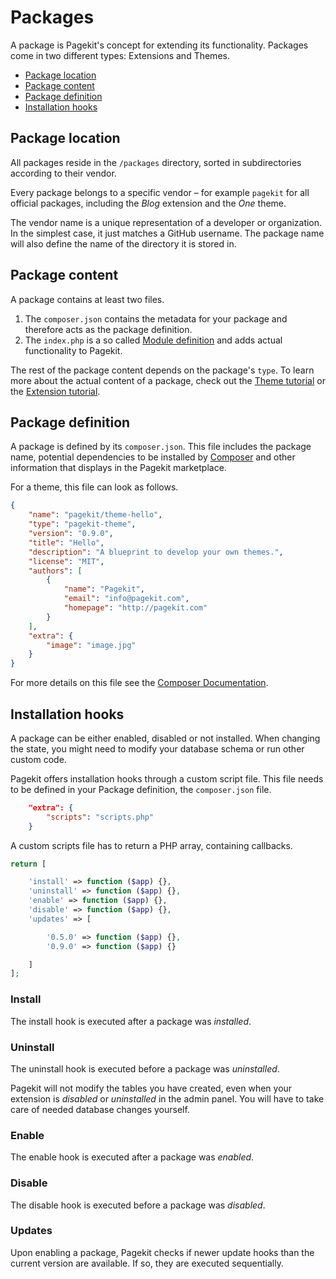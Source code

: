 # Packages
<p class="uk-article-lead">A package is Pagekit's concept for extending its functionality. Packages come in two different types: Extensions and Themes.</p>

<ul class="uk-list">
    <li><a href="#package-location">Package location</a></li>
    <li><a href="#package-content">Package content</a></li>
    <li><a href="#package-definition">Package definition</a></li>
    <li><a href="#installation-hooks">Installation hooks</a></li>
</ul>

## Package location
All packages reside in the `/packages` directory, sorted in subdirectories according to their vendor.

Every package belongs to a specific vendor &ndash; for example `pagekit` for all official packages, including the _Blog_ extension and the _One_ theme.

The vendor name is a unique representation of a developer or organization. In the simplest case, it just matches a GitHub username. The package name will also define the name of the directory it is stored in.

## Package content
A package contains at least two files.
1. The `composer.json` contains the metadata for your package and therefore acts as the package definition.
2. The `index.php` is a so called [Module definition](modules.md) and adds actual functionality to Pagekit.

The rest of the package content depends on the package's `type`. To learn more about the actual content of a package, check out the [Theme tutorial](../tutorials/theme.md) or the [Extension tutorial](../tutorials/extension.md).

## Package definition
A package is defined by its `composer.json`. This file includes the package name, potential dependencies to be installed by [Composer](https://getcomposer.org) and other information that displays in the Pagekit marketplace.

For a theme, this file can look as follows.

```json
{
    "name": "pagekit/theme-hello",
    "type": "pagekit-theme",
    "version": "0.9.0",
    "title": "Hello",
    "description": "A blueprint to develop your own themes.",
    "license": "MIT",
    "authors": [
        {
            "name": "Pagekit",
            "email": "info@pagekit.com",
            "homepage": "http://pagekit.com"
        }
    ],
    "extra": {
        "image": "image.jpg"
    }
}
```

For more details on this file see the [Composer Documentation](https://getcomposer.org/doc/01-basic-usage.md).

## Installation hooks
A package can be either enabled, disabled or not installed. When changing the state, you might need to modify your database schema or run other custom code.

Pagekit offers installation hooks through a custom script file. This file needs to be defined in your Package definition, the `composer.json` file.

```json
    "extra": {
        "scripts": "scripts.php"
    }
```

A custom scripts file has to return a PHP array, containing callbacks.

```php
return [

    'install' => function ($app) {},
    'uninstall' => function ($app) {},
    'enable' => function ($app) {},
    'disable' => function ($app) {},
    'updates' => [

        '0.5.0' => function ($app) {},
        '0.9.0' => function ($app) {}

    ]
];
```

### Install
The install hook is executed after a package was _installed_.

### Uninstall
The uninstall hook is executed before a package was _uninstalled_.

Pagekit will not modify the tables you have created, even when your extension is _disabled_ or _uninstalled_ in the admin panel. You will have to take care of needed database changes yourself.

### Enable
The enable hook is executed after a package was _enabled_.

### Disable
The disable hook is executed before a package was _disabled_.

### Updates
Upon enabling a package, Pagekit checks if newer update hooks than the current version are available. If so, they are executed sequentially.
